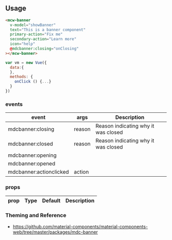 ## Usage

```html
<mcw-banner
  v-model="showBanner"
  text="This is a banner component"
  primary-action="Fix me"
  secondary-action="Learn more"
  icon="help"
  @mdcbanner:closing="onClosing"
></mcw-banner>
```

```javascript
var vm = new Vue({
  data:{
  },
  methods: {
    onClick () {...}
  }
})
```

### events

| event                   | args   | Description                         |
| ----------------------- | ------ | ----------------------------------- |
| mdcbanner:closing       | reason | Reason indicating why it was closed |
| mdcbanner:closed        | reason | Reason indicating why it was closed |
| mdcbanner:opening       |        |                                     |
| mdcbanner:opened        |        |                                     |
| mdcbanner:actionclicked | action |                                     |

### props

| prop | Type | Default | Description |
| ---- | ---- | ------- | ----------- |

### Theming and Reference

- <https://github.com/material-components/material-components-web/tree/master/packages/mdc-banner>
